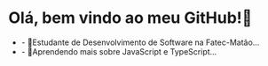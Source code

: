 <h1> Olá, bem vindo ao meu GitHub!👋 </h1>
<ul>
  <li>- 🔭Estudante de Desenvolvimento de Software na Fatec-Matão...</li>
  <li>- 🌱Aprendendo mais sobre JavaScript e TypeScript...</li>
</ul>
<!--
**KillPhill2111/KillPhill2111** is a ✨ _special_ ✨ repository because its `README.md` (this file) appears on your GitHub profile.

Here are some ideas to get you started:

- 🔭 I’m currently working on ...
- 🌱 I’m currently learning ...
- 👯 I’m looking to collaborate on ...
- 🤔 I’m looking for help with ...
- 💬 Ask me about ...
- 📫 How to reach me: ...
- 😄 Pronouns: ...
- ⚡ Fun fact: ...
-->
